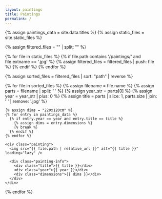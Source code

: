 ```yaml
---
layout: paintings
title: Paintings
permalink: /
---
```


{% assign paintings_data = site.data.titles %}
{% assign static_files = site.static_files %}

{% assign filtered_files = "" | split: "" %}

{% for file in static_files %}
  {% if file.path contains '/paintings/' and file.extname == '.jpg' %}
    {% assign filtered_files = filtered_files | push: file %}
  {% endif %}
{% endfor %}

{% assign sorted_files = filtered_files | sort: "path" | reverse %}

<div class="gallery">
  {% for file in sorted_files %}
    {% assign filename = file.name %}
    {% assign parts = filename | split: ' ' %}
    {% assign year_str = parts[0] %}
    {% assign year = year_str | plus: 0 %}
    {% assign title = parts | slice: 1, parts.size | join: ' ' | remove: '.jpg' %}
    
    {% assign dims = "220x120cm" %}
    {% for entry in paintings_data %}
      {% if entry.year == year and entry.title == title %}
        {% assign dims = entry.dimensions %}
        {% break %}
      {% endif %}
    {% endfor %}
    
    <div class="painting">
      <img src="{{ file.path | relative_url }}" alt="{{ title }}" loading="lazy" />
      
      <div class="painting-info">
        <div class="title">{{ title }}</div>
        <div class="year">{{ year }}</div>
        <div class="dimensions">{{ dims }}</div>
      </div>
    </div>
  {% endfor %}
</div>
